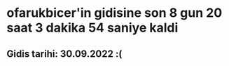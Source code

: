 # ofarukbicer'in gidisine son 8 gun 20 saat 3 dakika 54 saniye kaldi

## Gidis tarihi: 30.09.2022 :(